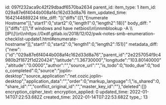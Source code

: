 id: 097f232aca9c42f29dbadf6570ba2634
parent_id: 
item_type: 1
item_id: 029a87e6f4044b008af4c162d33d8a76
item_updated_time: 1642144889224
title_diff: "[{\"diffs\":[[1,\"Enumerate Hostname\"]],\"start1\":0,\"start2\":0,\"length1\":0,\"length2\":18}]"
body_diff: "[{\"diffs\":[[1,\"If windows and have netbios\\\n\\\nnmblookup -A \\\\[IP\\\\]\\\n\\\nhttps://0xdf.gitlab.io/2018/12/02/pwk-notes-smb-enumeration-checklist-update1.html#enumerate-hostname\"]],\"start1\":0,\"start2\":0,\"length1\":0,\"length2\":151}]"
metadata_diff: {"new":{"id":"029a87e6f4044b008af4c162d33d8a76","parent_id":"2e2257054f9c4980b2f1872f1d220424","latitude":"1.36730000","longitude":"103.80140000","altitude":"0.0000","author":"","source_url":"","is_todo":0,"todo_due":0,"todo_completed":0,"source":"joplin-desktop","source_application":"net.cozic.joplin-desktop","application_data":"","order":0,"markup_language":1,"is_shared":0,"share_id":"","conflict_original_id":"","master_key_id":""},"deleted":[]}
encryption_cipher_text: 
encryption_applied: 0
updated_time: 2022-01-14T07:22:53.682Z
created_time: 2022-01-14T07:22:53.682Z
type_: 13